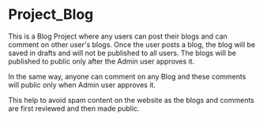 # Project_Blog

This is a Blog Project where any users can post their blogs and can comment on other user's blogs. Once the user posts a blog, the blog will be saved in drafts and will not be published to all users. The blogs will be published to public only after the Admin user approves it.

In the same way, anyone can comment on any Blog and these comments will public only when Admin user approves it.

This help to avoid spam content on the website as the blogs and comments are first reviewed and then made public.



